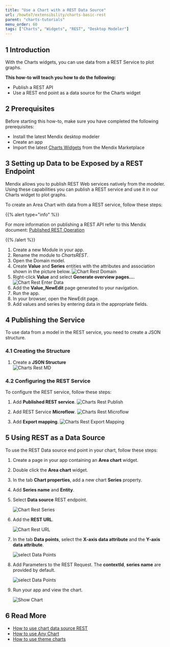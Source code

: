 ```yaml
---
title: "Use a Chart with a REST Data Source"
url: /howto7/extensibility/charts-basic-rest
parent: "charts-tutorials"
menu_order: 60
tags: ["Charts", "Widgets", "REST", "Desktop Modeler"]
---
```


## 1 Introduction

With the Charts widgets, you can use data from a REST Service to plot graphs.

**This how-to will teach you how to do the following:**

* Publish a REST API
* Use a REST end point as a data source for the Charts widget

## 2 Prerequisites

Before starting this how-to, make sure you have completed the following prerequisites:

* Install the latest Mendix desktop modeler
* Create an app
* Import the latest [Charts Widgets](/appstore/widgets/charts) from the Mendix Marketplace

## 3 Setting up Data to be Exposed by a REST Endpoint

Mendix allows you to publish REST Web services natively from the modeler. Using these capabilities you can publish a REST service and use it in our Charts widget to plot graphs.

To create an Area Chart with data from a REST service, follow these steps:

{{% alert type="info" %}}

For more information on publishing a REST API refer to this Mendix document: [Published REST Operation](/refguide7/published-rest-operation)

{{% /alert %}}

1. Create a new Module in your app.
1. Rename the module to *ChartsREST*.
1. Open the Domain model.
1. Create **Value** and **Series** entities with the attributes and association shown in the picture below.
    ![Chart Rest Domain](/attachments/howto7/extensibility/charts-tutorials/charts-basic-rest/charts-rest-domain.png)  
1. Right-click **Value** and select **Generate overview pages...**.
    ![Chart Rest Enter Data](/attachments/howto7/extensibility/charts-tutorials/charts-basic-rest/charts-rest-generate-overview-pages.png)
1. Add the **Value_NewEdit** page generated to your navigation.
1. Run the app.
1. In your browser, open the NewEdit page.
1. Add values and series by entering data in the appropriate fields.

## 4 Publishing the Service

To use data from a model in the REST service, you need to create a JSON structure.

### 4.1 Creating the Structure

1. Create a **JSON Structure**  
    ![Charts Rest MD](/attachments/howto7/extensibility/charts-tutorials/charts-basic-rest/chart-series-json-structure.png)

### 4.2 Configuring the REST Service

To configure the REST service, follow these steps:

1. Add **Published REST service**.
    ![Charts Rest Publish](/attachments/howto7/extensibility/charts-tutorials/charts-basic-rest/charts-rest-publish.png)

1. Add REST Service **Microflow**.
    ![Charts Rest Microflow](/attachments/howto7/extensibility/charts-tutorials/charts-basic-rest/charts-rest-microflow.png)

1. Add **Export mapping**.
    ![Charts Rest Export Mapping](/attachments/howto7/extensibility/charts-tutorials/charts-basic-rest/charts-rest-export-mapping.png)

## 5 Using REST as a Data Source

To use the REST Data source end point in your chart, follow these steps:

1. Create a page in your app containing an **Area chart** widget.

1. Double click the **Area chart** widget.

1. In the tab **Chart properties**, add a new chart **Series** property.

1. Add **Series name** and **Entity**.

1. Select **Data source** REST endpoint.

    ![Chart Rest Series](/attachments/howto7/extensibility/charts-tutorials/charts-basic-rest/charts-rest-series.png)

1. Add the **REST URL**.

    ![Chart Rest URL](/attachments/howto7/extensibility/charts-tutorials/charts-basic-rest/charts-rest-url.png)

1. In the tab **Data points**, select the **X-axis data attribute** and the **Y-axis data attribute**.

    ![select Data Points](/attachments/howto7/extensibility/charts-tutorials/charts-basic-rest/charts-data-points.png)  

1. Add Parameters to the REST Request. The **contextId**, **series name** are provided by default.

    ![select Data Points](/attachments/howto7/extensibility/charts-tutorials/charts-basic-rest/charts-rest-parameters.png) 

1. Run your app and view the chart.

    ![Show Chart](/attachments/howto7/extensibility/charts-tutorials/charts-basic-rest/charts-rest-area-chart.png)

## 6 Read More

* [How to use chart data source REST](charts-basic-create)
* [How to use Any Chart](charts-any-usage)
* [How to use theme charts](charts-theme)
